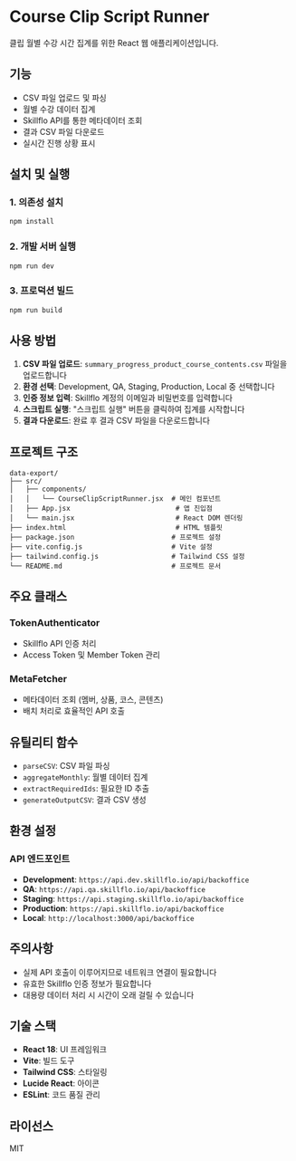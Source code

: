 # Course Clip Script Runner

클립 월별 수강 시간 집계를 위한 React 웹 애플리케이션입니다.

## 기능

- CSV 파일 업로드 및 파싱
- 월별 수강 데이터 집계
- Skillflo API를 통한 메타데이터 조회
- 결과 CSV 파일 다운로드
- 실시간 진행 상황 표시

## 설치 및 실행

### 1. 의존성 설치

```bash
npm install
```

### 2. 개발 서버 실행

```bash
npm run dev
```

### 3. 프로덕션 빌드

```bash
npm run build
```

## 사용 방법

1. **CSV 파일 업로드**: `summary_progress_product_course_contents.csv` 파일을 업로드합니다
2. **환경 선택**: Development, QA, Staging, Production, Local 중 선택합니다
3. **인증 정보 입력**: Skillflo 계정의 이메일과 비밀번호를 입력합니다
4. **스크립트 실행**: "스크립트 실행" 버튼을 클릭하여 집계를 시작합니다
5. **결과 다운로드**: 완료 후 결과 CSV 파일을 다운로드합니다

## 프로젝트 구조

```
data-export/
├── src/
│   ├── components/
│   │   └── CourseClipScriptRunner.jsx  # 메인 컴포넌트
│   ├── App.jsx                          # 앱 진입점
│   └── main.jsx                         # React DOM 렌더링
├── index.html                           # HTML 템플릿
├── package.json                        # 프로젝트 설정
├── vite.config.js                      # Vite 설정
├── tailwind.config.js                  # Tailwind CSS 설정
└── README.md                           # 프로젝트 문서
```

## 주요 클래스

### TokenAuthenticator
- Skillflo API 인증 처리
- Access Token 및 Member Token 관리

### MetaFetcher
- 메타데이터 조회 (멤버, 상품, 코스, 콘텐츠)
- 배치 처리로 효율적인 API 호출

## 유틸리티 함수

- `parseCSV`: CSV 파일 파싱
- `aggregateMonthly`: 월별 데이터 집계
- `extractRequiredIds`: 필요한 ID 추출
- `generateOutputCSV`: 결과 CSV 생성

## 환경 설정

### API 엔드포인트
- **Development**: `https://api.dev.skillflo.io/api/backoffice`
- **QA**: `https://api.qa.skillflo.io/api/backoffice`
- **Staging**: `https://api.staging.skillflo.io/api/backoffice`
- **Production**: `https://api.skillflo.io/api/backoffice`
- **Local**: `http://localhost:3000/api/backoffice`

## 주의사항

- 실제 API 호출이 이루어지므로 네트워크 연결이 필요합니다
- 유효한 Skillflo 인증 정보가 필요합니다
- 대용량 데이터 처리 시 시간이 오래 걸릴 수 있습니다

## 기술 스택

- **React 18**: UI 프레임워크
- **Vite**: 빌드 도구
- **Tailwind CSS**: 스타일링
- **Lucide React**: 아이콘
- **ESLint**: 코드 품질 관리

## 라이선스

MIT

